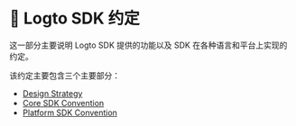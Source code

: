# 📃 Logto SDK 约定

这一部分主要说明 Logto SDK 提供的功能以及 SDK 在各种语言和平台上实现的约定。

该约定主要包含三个主要部分：

- [Design Strategy](./design-strategy)
- [Core SDK Convention](./core-sdk-convention)
- [Platform SDK Convention](./platform-sdk-convention)

